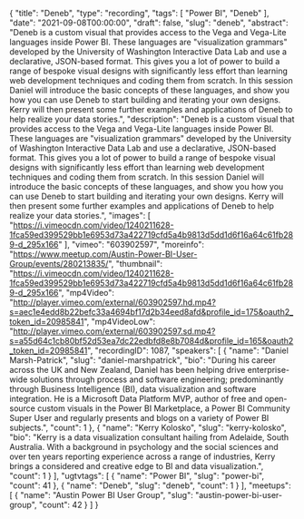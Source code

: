 {
  "title": "Deneb",
  "type": "recording",
  "tags": [
    "Power BI",
    "Deneb"
  ],
  "date": "2021-09-08T00:00:00",
  "draft": false,
  "slug": "deneb",
  "abstract": "Deneb is a custom visual that provides access to the Vega and Vega-Lite languages inside Power BI. These languages are \"visualization grammars\" developed by the University of Washington Interactive Data Lab and use a declarative, JSON-based format. This gives you a lot of power to build a range of bespoke visual designs with significantly less effort than learning web development techniques and coding them from scratch. In this session Daniel will introduce the basic concepts of these languages, and show you how you can use Deneb to start building and iterating your own designs. Kerry will then present some further examples and applications of Deneb to help realize your data stories.",
  "description": "Deneb is a custom visual that provides access to the Vega and Vega-Lite languages inside Power BI. These languages are \"visualization grammars\" developed by the University of Washington Interactive Data Lab and use a declarative, JSON-based format. This gives you a lot of power to build a range of bespoke visual designs with significantly less effort than learning web development techniques and coding them from scratch. In this session Daniel will introduce the basic concepts of these languages, and show you how you can use Deneb to start building and iterating your own designs. Kerry will then present some further examples and applications of Deneb to help realize your data stories.",
  "images": [
    "https://i.vimeocdn.com/video/1240211628-1fca59ed399529bb1e6953d73a422719cfd5a4b9813d5dd1d6f16a64c61fb289-d_295x166"
  ],
  "vimeo": "603902597",
  "moreinfo": "https://www.meetup.com/Austin-Power-BI-User-Group/events/280213835/",
  "thumbnail": "https://i.vimeocdn.com/video/1240211628-1fca59ed399529bb1e6953d73a422719cfd5a4b9813d5dd1d6f16a64c61fb289-d_295x166",
  "mp4Video": "http://player.vimeo.com/external/603902597.hd.mp4?s=aec1e4edd8b22befc33a4694bf17d2b34eed8afd&profile_id=175&oauth2_token_id=20985841",
  "mp4VideoLow": "http://player.vimeo.com/external/603902597.sd.mp4?s=a55d64c1cb80bf52d53ea7dc22edbfd8e8b7084d&profile_id=165&oauth2_token_id=20985841",
  "recordingID": 1087,
  "speakers": [
    {
      "name": "Daniel Marsh-Patrick",
      "slug": "daniel-marshpatrick",
      "bio": "During his career across the UK and New Zealand, Daniel has been helping drive enterprise-wide solutions through process and software engineering; predominantly through Business Intelligence (BI), data visualization and software integration. He is a Microsoft Data Platform MVP, author of free and open-source custom visuals in the Power BI Marketplace, a Power BI Community Super User and regularly presents and blogs on a variety of Power BI subjects.",
      "count": 1
    },
    {
      "name": "Kerry Kolosko",
      "slug": "kerry-kolosko",
      "bio": "Kerry is a data visualization consultant hailing from Adelaide, South Australia. With a background in psychology and the social sciences and over ten years reporting experience across a range of industries, Kerry brings a considered and creative edge to BI and data visualization.",
      "count": 1
    }
  ],
  "ugtvtags": [
    {
      "name": "Power BI",
      "slug": "power-bi",
      "count": 41
    },
    {
      "name": "Deneb",
      "slug": "deneb",
      "count": 1
    }
  ],
  "meetups": [
    {
      "name": "Austin Power BI User Group",
      "slug": "austin-power-bi-user-group",
      "count": 42
    }
  ]
}